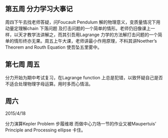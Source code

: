 ## 第五周 分力学习大事记
周四下午去找老师答疑，问Foucault Pendulum 解的物理意义，变质量情况下用动量定理解chain 下落问题 及打击问题的一个简单的情形。老师仍旧像课上一样，以天才教学法讲解之，而其引吾用Lagrange 力学的方法解打击问题的一个简单的情形终亦无果。周五上午大课，老师讲最小作用原理，不料其讲Noether’s Theorem and Routh Equation 使吾坠五里雾中。 

## 第七周 周五

分力开始为期中考试复习，在Lagrange function 上总是犯错，以致怀疑自己是否不适合处理物理字母运算。用时多而心情沮。 
## 周六
2015/4/18

分力演算Kepler Problem 步履维艰 而做中心力场一节的作业又被Maupertuis’ Principle and Processing ellipse 卡住。

